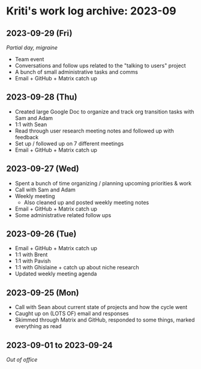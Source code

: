 # Kriti's work log archive: 2023-09

## 2023-09-29 (Fri)
*Partial day, migraine*

- Team event
- Conversations and follow ups related to the "talking to users" project
- A bunch of small administrative tasks and comms
- Email + GitHub + Matrix catch up

## 2023-09-28 (Thu)
- Created large Google Doc to organize and track org transition tasks with Sam and Adam
- 1:1 with Sean
- Read through user research meeting notes and followed up with feedback
- Set up / followed up on 7 different meetings
- Email + GitHub + Matrix catch up

## 2023-09-27 (Wed)
- Spent a bunch of time organizing / planning upcoming priorities & work
- Call with Sam and Adam
- Weekly meeting
    - Also cleaned up and posted weekly meeting notes
- Email + GitHub + Matrix catch up
- Some administrative related follow ups

## 2023-09-26 (Tue)
- Email + GitHub + Matrix catch up
- 1:1 with Brent
- 1:1 with Pavish
- 1:1 with Ghislaine + catch up about niche research
- Updated weekly meeting agenda

## 2023-09-25 (Mon)
- Call with Sean about current state of projects and how the cycle went
- Caught up on (LOTS OF) email and responses
- Skimmed through Matrix and GitHub, responded to some things, marked everything as read

## 2023-09-01 to 2023-09-24
*Out of office*
